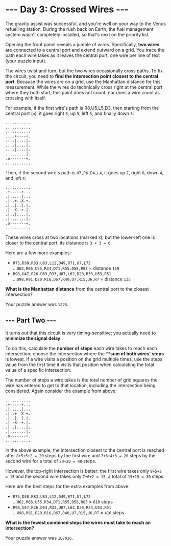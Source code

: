 # --- Day 3: Crossed Wires ---
The gravity assist was successful, and you're well on your way to the Venus refuelling station. During the rush back on Earth, the fuel management system wasn't completely installed, so that's next on the priority list.

Opening the front panel reveals a jumble of wires. Specifically, **two wires** are connected to a central port and extend outward on a grid. You trace the path each wire takes as it leaves the central port, one wire per line of text (your puzzle input).

The wires twist and turn, but the two wires occasionally cross paths. To fix the circuit, you need to **find the intersection point closest to the central port**. Because the wires are on a grid, use the Manhattan distance for this measurement. While the wires do technically cross right at the central port where they both start, this point does not count, nor does a wire count as crossing with itself.

For example, if the first wire's path is R8,U5,L5,D3, then starting from the central port (```o```), it goes right ```8```, up ```5```, left ```5```, and finally down ```3```:

```
...........
...........
...........
....+----+.
....|....|.
....|....|.
....|....|.
.........|.
.o-------+.
...........
```
Then, if the second wire's path is ```U7,R6,D4,L4```, it goes up ```7```, right ```6```, down ```4```, and left ```4```:

```
...........
.+-----+...
.|.....|...
.|..+--X-+.
.|..|..|.|.
.|.-X--+.|.
.|..|....|.
.|.......|.
.o-------+.
...........
```
These wires cross at two locations (marked ```X```), but the lower-left one is closer to the central port: its distance is ```3 + 3 = 6```.

Here are a few more examples:


 - ```R75,D30,R83,U83,L12,D49,R71,U7,L72```
...```U62,R66,U55,R34,D71,R55,D58,R83``` = distance ```159```
 - ```R98,U47,R26,D63,R33,U87,L62,D20,R33,U53,R51```
...```U98,R91,D20,R16,D67,R40,U7,R15,U6,R7``` = distance ```135```

**What is the Manhattan distance** from the central port to the closest intersection?


Your puzzle answer was ```1225```.

## --- Part Two ---
It turns out that this circuit is very timing-sensitive; you actually need to **minimize the signal delay**.

To do this, calculate the **number of steps** each wire takes to reach each intersection; choose the intersection where the ****sum of both wires' steps** is lowest. If a wire visits a position on the grid multiple times, use the steps value from the first time it visits that position when calculating the total value of a specific intersection.

The number of steps a wire takes is the total number of grid squares the wire has entered to get to that location, including the intersection being considered. Again consider the example from above:

```
...........
.+-----+...
.|.....|...
.|..+--X-+.
.|..|..|.|.
.|.-X--+.|.
.|..|....|.
.|.......|.
.o-------+.
...........
```
In the above example, the intersection closest to the central port is reached after ```8+5+5+2 = 20``` steps by the first wire and ```7+6+4+3 = 20``` steps by the second wire for a total of ```20+20 = 40``` steps.

However, the top-right intersection is better: the first wire takes only ```8+5+2 = 15``` and the second wire takes only ```7+6+2 = 15```, a total of ```15+15 = 30``` steps.

Here are the best steps for the extra examples from above:


 - ```R75,D30,R83,U83,L12,D49,R71,U7,L72```
...```U62,R66,U55,R34,D71,R55,D58,R83``` = ```610``` steps
 - ```R98,U47,R26,D63,R33,U87,L62,D20,R33,U53,R51```
...```U98,R91,D20,R16,D67,R40,U7,R15,U6,R7``` = ```410``` steps

**What is the fewest combined steps the wires must take to reach an intersection?**

Your puzzle answer was ```107036```.